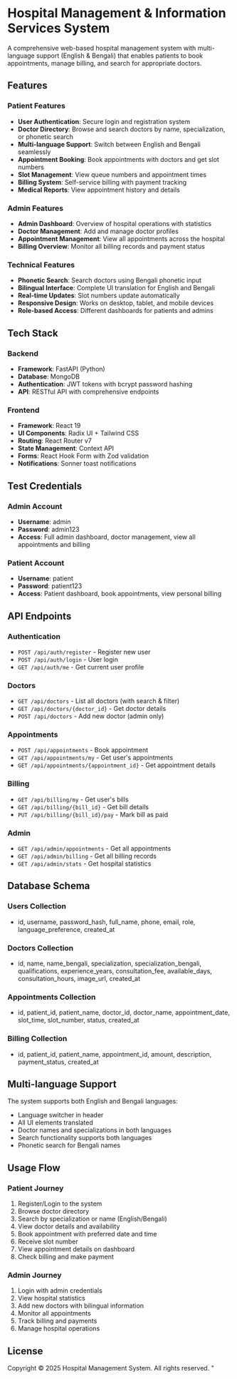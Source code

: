 
# Hospital Management & Information Services System

A comprehensive web-based hospital management system with multi-language support (English & Bengali) that enables patients to book appointments, manage billing, and search for appropriate doctors.

## Features

### Patient Features
- **User Authentication**: Secure login and registration system
- **Doctor Directory**: Browse and search doctors by name, specialization, or phonetic search
- **Multi-language Support**: Switch between English and Bengali seamlessly
- **Appointment Booking**: Book appointments with doctors and get slot numbers
- **Slot Management**: View queue numbers and appointment times
- **Billing System**: Self-service billing with payment tracking
- **Medical Reports**: View appointment history and details

### Admin Features
- **Admin Dashboard**: Overview of hospital operations with statistics
- **Doctor Management**: Add and manage doctor profiles
- **Appointment Management**: View all appointments across the hospital
- **Billing Overview**: Monitor all billing records and payment status

### Technical Features
- **Phonetic Search**: Search doctors using Bengali phonetic input
- **Bilingual Interface**: Complete UI translation for English and Bengali
- **Real-time Updates**: Slot numbers update automatically
- **Responsive Design**: Works on desktop, tablet, and mobile devices
- **Role-based Access**: Different dashboards for patients and admins

## Tech Stack

### Backend
- **Framework**: FastAPI (Python)
- **Database**: MongoDB
- **Authentication**: JWT tokens with bcrypt password hashing
- **API**: RESTful API with comprehensive endpoints

### Frontend
- **Framework**: React 19
- **UI Components**: Radix UI + Tailwind CSS
- **Routing**: React Router v7
- **State Management**: Context API
- **Forms**: React Hook Form with Zod validation
- **Notifications**: Sonner toast notifications

## Test Credentials

### Admin Account
- **Username**: admin
- **Password**: admin123
- **Access**: Full admin dashboard, doctor management, view all appointments and billing

### Patient Account
- **Username**: patient
- **Password**: patient123
- **Access**: Patient dashboard, book appointments, view personal billing

## API Endpoints

### Authentication
- `POST /api/auth/register` - Register new user
- `POST /api/auth/login` - User login
- `GET /api/auth/me` - Get current user profile

### Doctors
- `GET /api/doctors` - List all doctors (with search & filter)
- `GET /api/doctors/{doctor_id}` - Get doctor details
- `POST /api/doctors` - Add new doctor (admin only)

### Appointments
- `POST /api/appointments` - Book appointment
- `GET /api/appointments/my` - Get user's appointments
- `GET /api/appointments/{appointment_id}` - Get appointment details

### Billing
- `GET /api/billing/my` - Get user's bills
- `GET /api/billing/{bill_id}` - Get bill details
- `PUT /api/billing/{bill_id}/pay` - Mark bill as paid

### Admin
- `GET /api/admin/appointments` - Get all appointments
- `GET /api/admin/billing` - Get all billing records
- `GET /api/admin/stats` - Get hospital statistics

## Database Schema

### Users Collection
- id, username, password_hash, full_name, phone, email, role, language_preference, created_at

### Doctors Collection
- id, name, name_bengali, specialization, specialization_bengali, qualifications, experience_years, consultation_fee, available_days, consultation_hours, image_url, created_at

### Appointments Collection
- id, patient_id, patient_name, doctor_id, doctor_name, appointment_date, slot_time, slot_number, status, created_at

### Billing Collection
- id, patient_id, patient_name, appointment_id, amount, description, payment_status, created_at

## Multi-language Support

The system supports both English and Bengali languages:
- Language switcher in header
- All UI elements translated
- Doctor names and specializations in both languages
- Search functionality supports both languages
- Phonetic search for Bengali names

## Usage Flow

### Patient Journey
1. Register/Login to the system
2. Browse doctor directory
3. Search by specialization or name (English/Bengali)
4. View doctor details and availability
5. Book appointment with preferred date and time
6. Receive slot number
7. View appointment details on dashboard
8. Check billing and make payment

### Admin Journey
1. Login with admin credentials
2. View hospital statistics
3. Add new doctors with bilingual information
4. Monitor all appointments
5. Track billing and payments
6. Manage hospital operations

## License

Copyright © 2025 Hospital Management System. All rights reserved.
"
